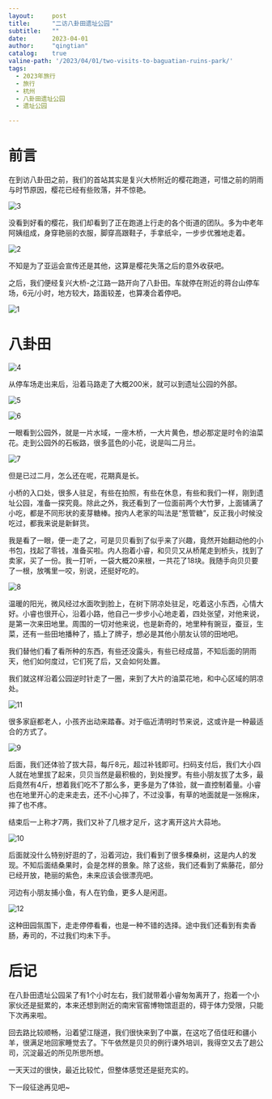 ```yaml
---
layout:     post
title:      "二访八卦田遗址公园"
subtitle:   ""
date:       2023-04-01
author:     "qingtian"
catalog:    true
valine-path: '/2023/04/01/two-visits-to-baguatian-ruins-park/'
tags:
  - 2023年旅行
  - 旅行
  - 杭州
  - 八卦田遗址公园
  - 遗址公园

---
```


# 前言

在到访八卦田之前，我们的首站其实是复兴大桥附近的樱花跑道，可惜之前的阴雨与时节原因，樱花已经有些败落，并不惊艳。

![3](/img/20230401/3.png)

没看到好看的樱花，我们却看到了正在跑道上行走的各个街道的团队。多为中老年阿姨组成，身穿艳丽的衣服，脚穿高跟鞋子，手拿纸伞，一步步优雅地走着。

![2](/img/20230401/2.png)

不知是为了亚运会宣传还是其他，这算是樱花失落之后的意外收获吧。

之后，我们便经复兴大桥-之江路一路开向了八卦田。车就停在附近的蒋台山停车场，6元/小时，地方较大，路面较差，也算凑合着停吧。

![1](/img/20230401/1.png)

# 八卦田


![4](/img/20230401/4.png)

从停车场走出来后，沿着马路走了大概200米，就可以到遗址公园的外部。

![5](/img/20230401/5.png)

![6](/img/20230401/6.png)

一眼看到公园外，就是一片水域，一座木桥，一大片黄色，想必那定是时令的油菜花。走到公园外的石板路，很多蓝色的小花，说是叫二月兰。

![7](/img/20230401/7.png)

但是已过二月，怎么还在呢，花期真是长。 

小桥的入口处，很多人驻足，有些在拍照，有些在休息，有些和我们一样，刚到遗址公园，准备一探究竟。除此之外，我还看到了一位面前两个大竹萝，上面铺满了小吃，都是不同形状的麦芽糖棒。按内人老家的叫法是“葱管糖”，反正我小时候没吃过，都我来说是新鲜货。

我是看了一眼，便一走了之，可是贝贝看到了似乎来了兴趣，竟然开始翻动他的小书包，找起了零钱，准备买啦。内人抱着小睿，和贝贝又从桥尾走到桥头，找到了卖家，买了一份。我一打听，一袋大概20来根，一共花了18块。我随手向贝贝要了一根，放嘴里一咬，别说，还挺好吃的。

![8](/img/20230401/8.png)

温暖的阳光，微风经过水面吹到脸上，在树下阴凉处驻足，吃着这小东西，心情大好。小睿也很开心，沿着小路，他自己一步步小心地走着，四处张望，对他来说，是第一次来田地里。周围的一切对他来说，也是新奇的，地里种有豌豆，蚕豆，生菜，还有一些田地播种了，插上了牌子，想必是其他小朋友认领的田地吧。

我们替他们看了看所种的东西，有些还没露头，有些已经成苗，不知后面的阴雨天，他们如何度过，它们死了后，又会如何处置。

我们就这样沿着公园逆时针走了一圈，来到了大片的油菜花地，和中心区域的阴凉处。

![11](/img/20230401/11.png)

很多家庭都老人，小孩齐出动来踏春。对于临近清明时节来说，这或许是一种最适合的方式了。

![9](/img/20230401/9.png)

后面，我们还体验了拔大蒜，每斤8元，超过补钱即可。扫码支付后，我们大小四人就在地里拔了起来，贝贝当然是最积极的，到处搜罗。有些小朋友拔了太多，最后竟然有4斤，想着我们吃不了那么多，更多是为了体验，就一直控制着量。小睿也在地里开心的走来走去，还不小心摔了，不过没事，有草的地面就是一张棉床，摔了也不疼。

结束后一上称才7两，我们又补了几根才足斤，这才离开这片大蒜地。

![10](/img/20230401/10.png)

后面就没什么特别好逛的了，沿着河边，我们看到了很多棵桑树，这是内人的发现。不知后面结桑果时，会是怎样的景象。除了这些，我们还看到了紫藤花，部分已经开放，艳丽的紫色，未来应该会很漂亮吧。

河边有小朋友捕小鱼，有人在钓鱼，更多人是闲逛。

![12](/img/20230401/12.png)

这种田园氛围下，走走停停看看，也是一种不错的选择。途中我们还看到有卖香肠，寿司的，不过我们均未下手。

# 后记

在八卦田遗址公园呆了有1个小时左右，我们就带着小睿匆匆离开了，抱着一个小家伙还是挺累的，本来还想到附近的南宋官窑博物馆逛逛的，碍于体力受限，只能下次再来啦。

回去路比较顺畅，沿着望江隧道，我们很快来到了中赢，在这吃了佰佳旺和疆小羊，很满足地回家睡觉去了。下午依然是贝贝的例行课外培训，我得空又去了趟公司，沉淀最近的所见所思所想。

一天天过的很快，最近比较忙，但整体感觉还是挺充实的。

下一段征途再见吧~ 